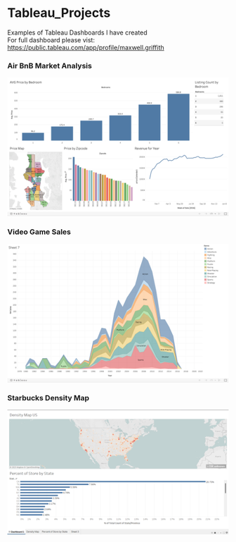 # Tableau_Projects
Examples of Tableau Dashboards I have created <br>
For full dashboard please vist: https://public.tableau.com/app/profile/maxwell.griffith
### Air BnB Market Analysis
![alt text](https://raw.githubusercontent.com/maxwellgriffith345/Tableau_Projects/main/Screen%20Shot%202022-08-29%20at%2011.23.14%20AM.png)
### Video Game Sales
![alt text](https://raw.githubusercontent.com/maxwellgriffith345/Tableau_Projects/main/Screen%20Shot%202022-08-29%20at%2011.38.51%20AM.png)
### Starbucks Density Map
![alt text](https://raw.githubusercontent.com/maxwellgriffith345/Tableau_Projects/main/Screenshot_20230311_020441.png)
